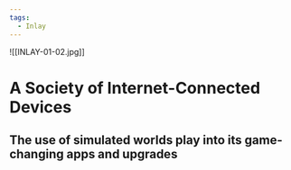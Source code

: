 ```yaml
---
tags:
  - Inlay
---
```

![[INLAY-01-02.jpg]]
# A Society of Internet-Connected Devices
## The use of simulated worlds play into its game-changing apps and upgrades
